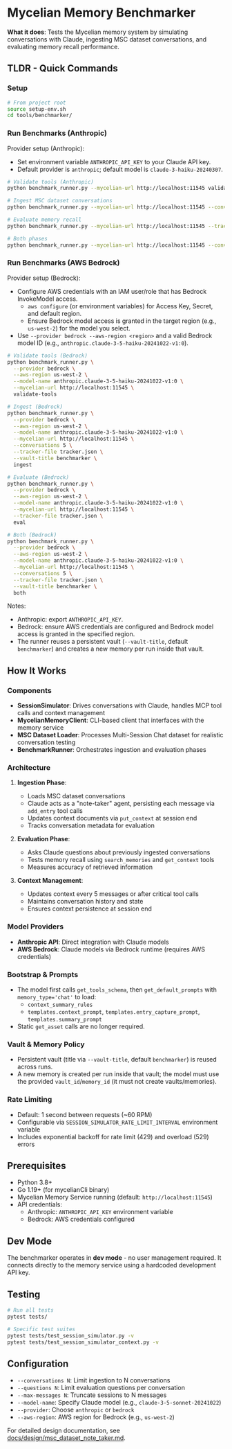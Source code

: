 # Mycelian Memory Benchmarker

**What it does**: Tests the Mycelian memory system by simulating conversations with Claude, ingesting MSC dataset conversations, and evaluating memory recall performance.

## TLDR - Quick Commands

### Setup
```bash
# From project root
source setup-env.sh
cd tools/benchmarker/
```

### Run Benchmarks (Anthropic)
Provider setup (Anthropic):
- Set environment variable `ANTHROPIC_API_KEY` to your Claude API key.
- Default provider is `anthropic`; default model is `claude-3-haiku-20240307`.

```bash
# Validate tools (Anthropic)
python benchmark_runner.py --mycelian-url http://localhost:11545 validate-tools
```

```bash
# Ingest MSC dataset conversations
python benchmark_runner.py --mycelian-url http://localhost:11545 --conversations 5 --tracker-file tracker.json --vault-title benchmarker ingest

# Evaluate memory recall
python benchmark_runner.py --mycelian-url http://localhost:11545 --tracker-file tracker.json eval

# Both phases
python benchmark_runner.py --mycelian-url http://localhost:11545 --conversations 5 --tracker-file tracker.json --vault-title benchmarker both
```

### Run Benchmarks (AWS Bedrock)
Provider setup (Bedrock):
- Configure AWS credentials with an IAM user/role that has Bedrock InvokeModel access.
  - `aws configure` (or environment variables) for Access Key, Secret, and default region.
  - Ensure Bedrock model access is granted in the target region (e.g., `us-west-2`) for the model you select.
- Use `--provider bedrock --aws-region <region>` and a valid Bedrock model ID (e.g., `anthropic.claude-3-5-haiku-20241022-v1:0`).

```bash
# Validate tools (Bedrock)
python benchmark_runner.py \
  --provider bedrock \
  --aws-region us-west-2 \
  --model-name anthropic.claude-3-5-haiku-20241022-v1:0 \
  --mycelian-url http://localhost:11545 \
  validate-tools

# Ingest (Bedrock)
python benchmark_runner.py \
  --provider bedrock \
  --aws-region us-west-2 \
  --model-name anthropic.claude-3-5-haiku-20241022-v1:0 \
  --mycelian-url http://localhost:11545 \
  --conversations 5 \
  --tracker-file tracker.json \
  --vault-title benchmarker \
  ingest

# Evaluate (Bedrock)
python benchmark_runner.py \
  --provider bedrock \
  --aws-region us-west-2 \
  --model-name anthropic.claude-3-5-haiku-20241022-v1:0 \
  --mycelian-url http://localhost:11545 \
  --tracker-file tracker.json \
  eval

# Both (Bedrock)
python benchmark_runner.py \
  --provider bedrock \
  --aws-region us-west-2 \
  --model-name anthropic.claude-3-5-haiku-20241022-v1:0 \
  --mycelian-url http://localhost:11545 \
  --conversations 5 \
  --tracker-file tracker.json \
  --vault-title benchmarker \
  both
```

Notes:
- Anthropic: export `ANTHROPIC_API_KEY`.
- Bedrock: ensure AWS credentials are configured and Bedrock model access is granted in the specified region.
- The runner reuses a persistent vault (`--vault-title`, default `benchmarker`) and creates a new memory per run inside that vault.

## How It Works

### Components
- **SessionSimulator**: Drives conversations with Claude, handles MCP tool calls and context management
- **MycelianMemoryClient**: CLI-based client that interfaces with the memory service
- **MSC Dataset Loader**: Processes Multi-Session Chat dataset for realistic conversation testing
- **BenchmarkRunner**: Orchestrates ingestion and evaluation phases

### Architecture
1. **Ingestion Phase**: 
   - Loads MSC dataset conversations
   - Claude acts as a "note-taker" agent, persisting each message via `add_entry` tool calls
   - Updates context documents via `put_context` at session end
   - Tracks conversation metadata for evaluation

2. **Evaluation Phase**:
   - Asks Claude questions about previously ingested conversations
   - Tests memory recall using `search_memories` and `get_context` tools
   - Measures accuracy of retrieved information

3. **Context Management**:
   - Updates context every 5 messages or after critical tool calls
   - Maintains conversation history and state
   - Ensures context persistence at session end

### Model Providers
- **Anthropic API**: Direct integration with Claude models
- **AWS Bedrock**: Claude models via Bedrock runtime (requires AWS credentials)

### Bootstrap & Prompts
- The model first calls `get_tools_schema`, then `get_default_prompts` with `memory_type='chat'` to load:
  - `context_summary_rules`
  - `templates.context_prompt`, `templates.entry_capture_prompt`, `templates.summary_prompt`
- Static `get_asset` calls are no longer required.

### Vault & Memory Policy
- Persistent vault (title via `--vault-title`, default `benchmarker`) is reused across runs.
- A new memory is created per run inside that vault; the model must use the provided `vault_id`/`memory_id` (it must not create vaults/memories).

### Rate Limiting
- Default: 1 second between requests (~60 RPM)
- Configurable via `SESSION_SIMULATOR_RATE_LIMIT_INTERVAL` environment variable
- Includes exponential backoff for rate limit (429) and overload (529) errors

## Prerequisites
- Python 3.8+
- Go 1.19+ (for mycelianCli binary)
- Mycelian Memory Service running (default: `http://localhost:11545`)
- API credentials:
  - Anthropic: `ANTHROPIC_API_KEY` environment variable
  - Bedrock: AWS credentials configured

## Dev Mode
The benchmarker operates in **dev mode** - no user management required. It connects directly to the memory service using a hardcoded development API key.

## Testing
```bash
# Run all tests
pytest tests/

# Specific test suites
pytest tests/test_session_simulator.py -v
pytest tests/test_session_simulator_context.py -v
```

## Configuration
- `--conversations N`: Limit ingestion to N conversations
- `--questions N`: Limit evaluation questions per conversation  
- `--max-messages N`: Truncate sessions to N messages
- `--model-name`: Specify Claude model (e.g., `claude-3-5-sonnet-20241022`)
- `--provider`: Choose `anthropic` or `bedrock`
- `--aws-region`: AWS region for Bedrock (e.g., `us-west-2`)

For detailed design documentation, see [docs/design/msc_dataset_note_taker.md](../../docs/design/msc_dataset_note_taker.md).